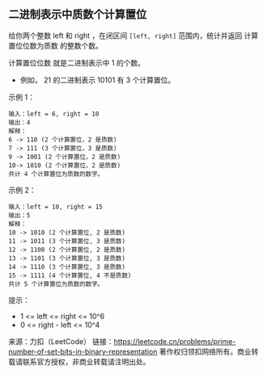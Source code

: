 ## 二进制表示中质数个计算置位

给你两个整数 left 和 right ，在闭区间 `[left, right]` 范围内，统计并返回 计算置位位数为质数 的整数个数。

计算置位位数 就是二进制表示中 1 的个数。

* 例如， 21 的二进制表示 10101 有 3 个计算置位。


示例 1：

```
输入：left = 6, right = 10
输出：4
解释：
6 -> 110 (2 个计算置位，2 是质数)
7 -> 111 (3 个计算置位，3 是质数)
9 -> 1001 (2 个计算置位，2 是质数)
10-> 1010 (2 个计算置位，2 是质数)
共计 4 个计算置位为质数的数字。
```

示例 2：

```
输入：left = 10, right = 15
输出：5
解释：
10 -> 1010 (2 个计算置位, 2 是质数)
11 -> 1011 (3 个计算置位, 3 是质数)
12 -> 1100 (2 个计算置位, 2 是质数)
13 -> 1101 (3 个计算置位, 3 是质数)
14 -> 1110 (3 个计算置位, 3 是质数)
15 -> 1111 (4 个计算置位, 4 不是质数)
共计 5 个计算置位为质数的数字。
```

提示：

* 1 <= left <= right <= 10^6
* 0 <= right - left <= 10^4

来源：力扣（LeetCode）
链接：https://leetcode.cn/problems/prime-number-of-set-bits-in-binary-representation
著作权归领扣网络所有。商业转载请联系官方授权，非商业转载请注明出处。